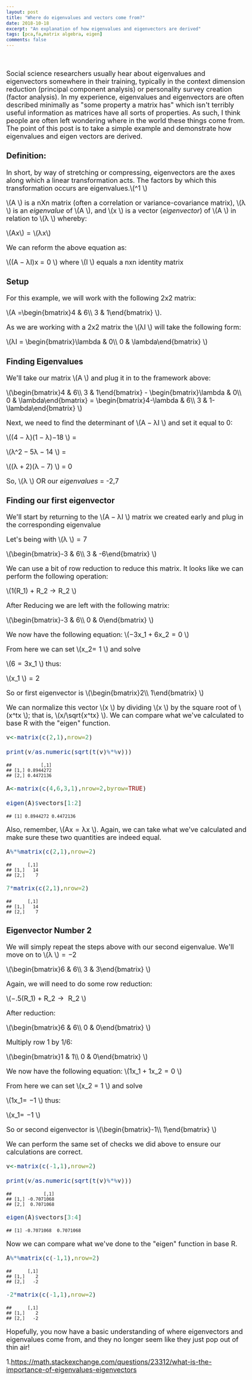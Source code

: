 ```yaml
---
layout: post
title: "Where do eigenvalues and vectors come from?"
date: 2018-10-18
excerpt: "An explanation of how eigenvalues and eigenvectors are derived"
tags: [pca,fa,matrix algebra, eigen]
comments: false
---
```


<style type="text/css">

h1.title {
  font-size: 38px;
  color: Black;
  font-face: Bold;
}

body, td {
   font-size: 18px;
}
code.r{
  font-size: 16px;
}
pre {
  font-size: 14px
}
</style>
<br>

Social science researchers usually hear about eigenvalues and eigenvectors somewhere in their training, typically in the context dimension reduction (principal component analysis) or personality survey creation (factor analysis). In my experience, eigenvalues and eigenvectors are often described minimally as "some property a matrix has" which isn't terribly useful information as matrices have all sorts of properties. As such, I think people are often left wondering where in the world these things come from. The point of this post is to take a simple example and demonstrate how eigenvalues and eigen vectors are derived.

### **Definition:**

In short, by way of stretching or compressing, eigenvectors are the axes along which a linear transformation acts. The factors by which this transformation occurs are eigenvalues.\\(^1 \\) 

\\(A \\) is a nXn matrix (often a correlation or variance-covariance matrix), \\(λ \\) is an *eigenvalue* of \\(A \\), and \\(x \\) is a vector (*eigenvector*) of \\(A \\) in relation to \\(λ \\) whereby:

\\(Ax\\) = \\(λx\\)

We can reform the above equation as:

\\((A − λI)x = 0 \\) where \\(I \\) equals a nxn identity matrix

### **Setup**

For this example, we will work with the following 2x2 matrix:

\\(A =\\begin{bmatrix}4 & 6\\\\ 3 & 1\\end{bmatrix} \\).

As we are working with a 2x2 matrix the \\(λI \\) will take the following form:

\\(λI = \\begin{bmatrix}\\lambda & 0\\\\ 0 & \\lambda\\end{bmatrix} \\)

### **Finding Eigenvalues**

We'll take our matrix \\(A \\) and plug it in to the framework above:

\\(\\begin{bmatrix}4 & 6\\\\ 3 & 1\\end{bmatrix} - \\begin{bmatrix}\\lambda & 0\\\\ 0 & \\lambda\\end{bmatrix} = \\begin{bmatrix}4-\\lambda & 6\\\\ 3 & 1-\\lambda\\end{bmatrix} \\)

Next, we need to find the determinant of \\(A − λI \\) and set it equal to 0:

\\((4 − λ)(1 − λ)−18 \\) = <br />

\\(λ^2 − 5λ − 14 \\) = <br />

\\((λ + 2)(λ − 7) \\) = 0

So, \\(λ \\) OR our *eigenvalues* = -2,7

### **Finding our first eigenvector**

We'll start by returning to the \\(A − λI \\) matrix we created early and plug in the corresponding eigenvalue

Let's being with \\(λ \\) = 7

\\(\\begin{bmatrix}-3 & 6\\\\ 3 & -6\\end{bmatrix} \\)

We can use a bit of row reduction to reduce this matrix. It looks like we can perform the following operation: <br />

\\(1(R_1) + R_2 → R_2 \\)

After Reducing we are left with the following matrix: <br />

\\(\\begin{bmatrix}-3 & 6\\\\ 0 & 0\\end{bmatrix} \\)

We now have the following equation: \\(−3x_1 + 6x_2 = 0 \\)

From here we can set \\(x_2= 1 \\) and solve

\\(6 = 3x_1 \\) thus:

\\(x_1 \\) = 2

So or first eigenvector is \\(\\begin{bmatrix}2\\\\ 1\\end{bmatrix} \\)

We can normalize this vector \\(x \\) by dividing \\(x \\) by the square root of \\(x^tx \\); that is, \\(x/\\sqrt{x^tx} \\). We can compare what we've calculated to base R with the "eigen" function.

``` r
v<-matrix(c(2,1),nrow=2)

print(v/as.numeric(sqrt(t(v)%*%v)))
```

    ##           [,1]
    ## [1,] 0.8944272
    ## [2,] 0.4472136

``` r
A<-matrix(c(4,6,3,1),nrow=2,byrow=TRUE)

eigen(A)$vectors[1:2]
```

    ## [1] 0.8944272 0.4472136

Also, remember, \\(Ax = λx \\). Again, we can take what we've calculated and make sure these two quantities are indeed equal.

``` r
A%*%matrix(c(2,1),nrow=2)
```

    ##      [,1]
    ## [1,]   14
    ## [2,]    7

``` r
7*matrix(c(2,1),nrow=2)
```

    ##      [,1]
    ## [1,]   14
    ## [2,]    7

### **Eigenvector Number 2**

We will simply repeat the steps above with our second eigenvalue. We'll move on to \\(λ \\) = −2

\\(\\begin{bmatrix}6 & 6\\\\ 3 & 3\\end{bmatrix} \\)

Again, we will need to do some row reduction:

\\(−.5(R_1) + R_2 →  R_2 \\)

After reduction: <br />

\\(\\begin{bmatrix}6 & 6\\\\ 0 & 0\\end{bmatrix} \\)

Multiply row 1 by 1/6:

\\(\\begin{bmatrix}1 & 1\\\\ 0 & 0\\end{bmatrix} \\)

We now have the following equation: \\(1x_1 + 1x_2 = 0 \\)

From here we can set \\(x_2 = 1 \\) and solve

\\(1x_1= −1 \\) thus:

\\(x_1= −1 \\)

So or second eigenvector is \\(\\begin{bmatrix}-1\\\\ 1\\end{bmatrix} \\)

We can perform the same set of checks we did above to ensure our calculations are correct.

``` r
v<-matrix(c(-1,1),nrow=2)

print(v/as.numeric(sqrt(t(v)%*%v)))
```

    ##            [,1]
    ## [1,] -0.7071068
    ## [2,]  0.7071068

``` r
eigen(A)$vectors[3:4]
```

    ## [1] -0.7071068  0.7071068

Now we can compare what we've done to the "eigen" function in base R.

``` r
A%*%matrix(c(-1,1),nrow=2)
```

    ##      [,1]
    ## [1,]    2
    ## [2,]   -2

``` r
-2*matrix(c(-1,1),nrow=2)
```

    ##      [,1]
    ## [1,]    2
    ## [2,]   -2

Hopefully, you now have a basic understanding of where eigenvectors and eigenvalues come from, and they no longer seem like they just pop out of thin air!

1.<https://math.stackexchange.com/questions/23312/what-is-the-importance-of-eigenvalues-eigenvectors>
